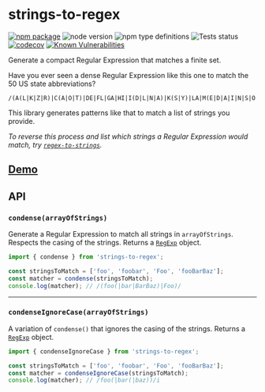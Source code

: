 # strings-to-regex

[![npm package](https://badge.fury.io/js/strings-to-regex.svg)](https://badge.fury.io/js/strings-to-regex)
![node version](https://img.shields.io/node/v/strings-to-regex.svg)
![npm type definitions](https://img.shields.io/npm/types/strings-to-regex)
![Tests status](https://github.com/wimpyprogrammer/strings-to-regex/workflows/Tests/badge.svg)
[![codecov](https://codecov.io/gh/wimpyprogrammer/strings-to-regex/branch/main/graph/badge.svg)](https://codecov.io/gh/wimpyprogrammer/strings-to-regex)
[![Known Vulnerabilities](https://snyk.io/test/github/wimpyprogrammer/strings-to-regex/badge.svg)](https://snyk.io/test/github/wimpyprogrammer/strings-to-regex)

Generate a compact Regular Expression that matches a finite set.

Have you ever seen a dense Regular Expression like this one to match the 50 US state abbreviations?

```regexp
/(A(L|K|Z|R)|C(A|O|T)|DE|FL|GA|HI|I(D|L|N|A)|K(S|Y)|LA|M(E|D|A|I|N|S|O|T)|N(E|V|H|J|M|Y|C|D)|O(H|K|R)|PA|RI|S(C|D)|T(N|X)|UT|V(T|A)|W(A|V|I|Y))/
```

This library generates patterns like that to match a list of strings you provide.

_To reverse this process and list which strings a Regular Expression would match, try [`regex-to-strings`](https://www.npmjs.com/package/regex-to-strings)._

## <a href="https://www.wimpyprogrammer.com/strings-to-regex/">Demo</a>

## API

### `condense(arrayOfStrings)`

Generate a Regular Expression to match all strings in `arrayOfStrings`. Respects the casing of the strings. Returns a [`RegExp`](https://developer.mozilla.org/en-US/docs/Web/JavaScript/Reference/Global_Objects/RegExp) object.

```js
import { condense } from 'strings-to-regex';

const stringsToMatch = ['foo', 'foobar', 'Foo', 'fooBarBaz'];
const matcher = condense(stringsToMatch);
console.log(matcher); // /(foo(|bar|BarBaz)|Foo)/
```

---

### `condenseIgnoreCase(arrayOfStrings)`

A variation of `condense()` that ignores the casing of the strings. Returns a [`RegExp`](https://developer.mozilla.org/en-US/docs/Web/JavaScript/Reference/Global_Objects/RegExp) object.

```js
import { condenseIgnoreCase } from 'strings-to-regex';

const stringsToMatch = ['foo', 'foobar', 'Foo', 'fooBarBaz'];
const matcher = condenseIgnoreCase(stringsToMatch);
console.log(matcher); // /foo(|bar(|baz))/i
```
